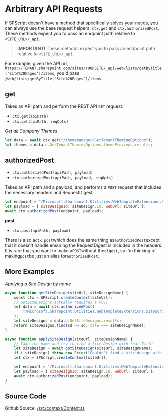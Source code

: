 # Arbitrary API Requests

If SPScript doesn't have a method that specifically solves your needs, you can always use the base request helpers, `ctx.get` and `ctx.authorizedPost`. These methods expect you to pass an endpoint path relative to `<SITE_URL>/_api`.

> **IMPORTANT!** These methods expect you to pass an endpoint path relative to `<SITE_URL>/_api`.

For example, given the API url, `https://TENANT.sharepoint.com/sites/YOURSITE/_api/web/lists/getByTitle('Site%20Pages')/items`, you'd pass `/web/lists/getByTitle('Site%20Pages')/items`.

## get

Takes an API path and perform the REST API `GET` request.

- `ctx.get(apiPath)`
- `ctx.get(apiPath, reqOpts)`

_Get all Company Themes_

```javascript
let data = await ctx.get("/thememanager/GetTenantThemingOptions");
let themes = data.d.GetTenantThemingOptions.themePreviews.results;
```

## authorizedPost

- `ctx.authorizedPost(apiPath, payload)`
- `ctx.authorizedPost(apiPath, payload, reqOpts)`

Takes an API path and a payload, and performs a `POST` request that includes the necessary headers and RequestDigest.

```javascript
let endpoint = "/Microsoft.Sharepoint.Utilities.WebTemplateExtensions.SiteScriptUtility.ApplySiteDesign";
let payload = { siteDesignId: siteDesign.Id, webUrl: siteUrl };
await ctx.authorizedPost(endpoint, payload);
```

**post**

- `ctx.post(apiPath, payload)`

There is also a`ctx.post`which does the same thing as`authorizedPost`except that it doesn't handle ensuring the RequestDigest is included in the headers. It is rare that you want to make a`POST`without the`digest`, so I'm thinking of making`post`be just an alias for`authorizedPost`.

## More Examples

_Applying a Site Design by name_

```javascript
async function getSiteDesign(siteUrl, siteDesignName) {
	const ctx = SPScript.createContext(siteUrl);
	// GetSiteDesigns actually requires a POST
	let data = await ctx.authorizedPost(
		"/Microsoft.Sharepoint.Utilities.WebTemplateExtensions.SiteScriptUtility.GetSiteDesigns"
	);
	let siteDesigns = data.d.GetSiteDesigns.results;
	return siteDesigns.find(sd => sd.Title === siteDesignName);
}

async function applySiteDesign(siteUrl, siteDesignName) {
	// Take the name and try to find a Site Design with that Title
	let siteDesign = await getSiteDesign(siteUrl, siteDesignName);
	if (!siteDesign) throw new Error("Couldn't find a site design with the name, " + siteDesignName);
	let ctx = SPScript.createContext(siteUrl);

	let endpoint = "/Microsoft.Sharepoint.Utilities.WebTemplateExtensions.SiteScriptUtility.ApplySiteDesign";
	let payload = { siteDesignId: siteDesign.Id, webUrl: siteUrl };
	await ctx.authorizedPost(endpoint, payload);
}
```

## Source Code

Github Source: [/src/context/Context.ts](https://github.com/DroopyTersen/spscript/blob/master/src/context/Context.ts#L71)
